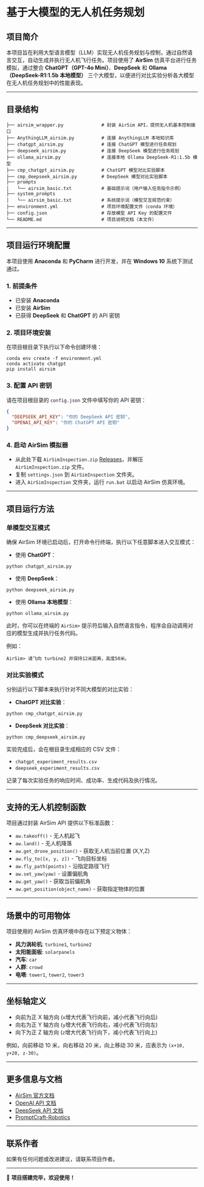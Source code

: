 # 基于大模型的无人机任务规划

## 项目简介

本项目旨在利用大型语言模型（LLM）实现无人机任务规划与控制，通过自然语言交互，自动生成并执行无人机飞行任务。项目使用了 **AirSim** 仿真平台进行任务模拟，通过整合 **ChatGPT（GPT-4o Mini）**、**DeepSeek** 和 **Ollama（DeepSeek-R1:1.5b 本地模型）** 三个大模型，以便进行对比实验分析各大模型在无人机任务规划中的性能表现。

---

## 目录结构

```
├── airsim_wrapper.py              # 封装 AirSim API，提供无人机基本控制接口
├── AnythingLLM_airsim.py          # 连接 AnythingLLM 本地知识库
├── chatgpt_airsim.py              # 连接 ChatGPT 模型进行任务规划
├── deepseek_airsim.py             # 连接 DeepSeek 模型进行任务规划
├── ollama_airsim.py               # 连接本地 Ollama DeepSeek-R1:1.5b 模型
├── cmp_chatgpt_airsim.py          # ChatGPT 模型对比实验脚本
├── cmp_deepseek_airsim.py         # DeepSeek 模型对比实验脚本
├── prompts
│   └── airsim_basic.txt           # 基础提示词（用户输入任务指令示例）
├── system_prompts
│   └── airsim_basic.txt           # 系统提示词（模型交互规范约束）
├── environment.yml                # 项目环境配置文件（conda 环境）
├── config.json                    # 存放模型 API Key 的配置文件
└── README.md                      # 项目说明文档（本文件）
```

---

## 项目运行环境配置

本项目使用 **Anaconda** 和 **PyCharm** 进行开发，并在 **Windows 10** 系统下测试通过。

### 1. 前提条件

- 已安装 **Anaconda**
- 已安装 **AirSim**
- 已获得 **DeepSeek** 和 **ChatGPT** 的 API 密钥

### 2. 项目环境安装

在项目根目录下执行以下命令创建环境：

```shell
conda env create -f environment.yml
conda activate chatgpt
pip install airsim
```

### 3. 配置 API 密钥

请在项目根目录的 `config.json` 文件中填写你的 API 密钥：

```json
{
  "DEEPSEEK_API_KEY": "你的 DeepSeek API 密钥",
  "OPENAI_API_KEY": "你的 ChatGPT API 密钥"
}
```

### 4. 启动 AirSim 模拟器

- 从此处下载 `AirSimInspection.zip` [Releases](https://github.com/microsoft/PromptCraft-Robotics/releases)，并解压 `AirSimInspection.zip` 文件。
- 复制 `settings.json` 到 `AirSimInspection` 文件夹。
- 进入 `AirSimInspection` 文件夹，运行 `run.bat` 以启动 AirSim 仿真环境。

---

## 项目运行方法

### 单模型交互模式

确保 AirSim 环境已启动后，打开命令行终端，执行以下任意脚本进入交互模式：

- 使用 **ChatGPT**：

```shell
python chatgpt_airsim.py
```

- 使用 **DeepSeek**：

```shell
python deepseek_airsim.py
```

- 使用 **Ollama 本地模型**：

```shell
python ollama_airsim.py
```

此时，你可以在终端的 `AirSim>` 提示符后输入自然语言指令，程序会自动调用对应的模型生成并执行任务代码。

例如：

```shell
AirSim> 请飞向 turbine2 并保持12米距离，高度50米。
```

### 对比实验模式

分别运行以下脚本来执行针对不同大模型的对比实验：

- **ChatGPT 对比实验**：

```shell
python cmp_chatgpt_airsim.py
```

- **DeepSeek 对比实验**：

```shell
python cmp_deepseek_airsim.py
```

实验完成后，会在根目录生成相应的 CSV 文件：

- `chatgpt_experiment_results.csv`
- `deepseek_experiment_results.csv`

记录了每次实验任务的响应时间、成功率、生成代码及执行情况。

---

## 支持的无人机控制函数

项目通过封装 AirSim API 提供以下标准函数：

- `aw.takeoff()` - 无人机起飞
- `aw.land()` - 无人机降落
- `aw.get_drone_position()` - 获取无人机当前位置 (X,Y,Z)
- `aw.fly_to([x, y, z])` - 飞向目标坐标
- `aw.fly_path(points)` - 沿指定路径飞行
- `aw.set_yaw(yaw)` - 设置偏航角
- `aw.get_yaw()` - 获取当前偏航角
- `aw.get_position(object_name)` - 获取指定物体的位置

---

## 场景中的可用物体

项目使用的 AirSim 仿真环境中存在以下预定义物体：

- **风力涡轮机**: `turbine1`, `turbine2`
- **太阳能面板**: `solarpanels`
- **汽车**: `car`
- **人群**: `crowd`
- **电塔**: `tower1`, `tower2`, `tower3`

---

## 坐标轴定义

- 向前为正 X 轴方向 (`x`增大代表飞行向前，减小代表飞行向后)
- 向右为正 Y 轴方向 (`y`增大代表飞行向右，减小代表飞行向左)
- 向下为正 Z 轴方向 (`z`增大代表飞行向下，减小代表飞行向上)

例如，向前移动 10 米，向右移动 20 米，向上移动 30 米，应表示为 `(x+10, y+20, z-30)`。

---

## 更多信息与文档

- [AirSim 官方文档](https://microsoft.github.io/AirSim/)
- [OpenAI API 文档](https://platform.openai.com/docs/api-reference)
- [DeepSeek API 文档](https://platform.deepseek.com/api-docs)
- [PromptCraft-Robotics](https://github.com/microsoft/PromptCraft-Robotics)
---

## 联系作者

如果有任何问题或改进建议，请联系项目作者。

---

🚀 **项目搭建完毕，欢迎使用！**
